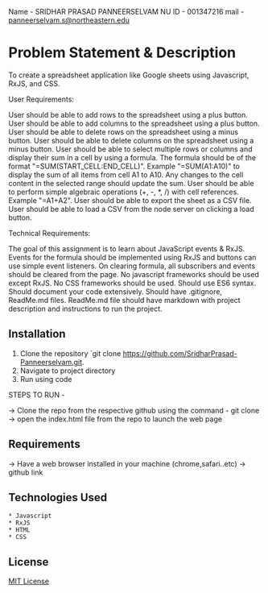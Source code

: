   


Name - SRIDHAR PRASAD PANNEERSELVAM
NU ID - 001347216
mail - panneerselvam.s@northeastern.edu

# Problem Statement & Description
To create a spreadsheet application like Google sheets using Javascript, RxJS, and CSS.

User Requirements:

User should be able to add rows to the spreadsheet using a plus button.
User should be able to add columns to the spreadsheet using a plus button.
User should be able to delete rows on the spreadsheet using a minus button.
User should be able to delete columns on the spreadsheet using a minus button.
User should be able to select multiple rows or columns and display their sum in a cell by using a formula. The formula should be of the format "=SUM(START_CELL:END_CELL)". Example "=SUM(A1:A10)" to display the sum of all items from cell A1 to A10. Any changes to the cell content in the selected range should update the sum.
User should be able to perform simple algebraic operations (+, -, *, /) with cell references. Example "=A1+A2".
User should be able to export the sheet as a CSV file.
User should be able to load a CSV from the node server on clicking a load button.

Technical Requirements:

The goal of this assignment is to learn about JavaScript events & RxJS.
Events for the formula should be implemented using RxJS and buttons can use simple event listeners.
On clearing formula, all subscribers and events should be cleared from the page.
No javascript frameworks should be used except RxJS.
No CSS frameworks should be used.
Should use ES6 syntax.
Should document your code extensively.
Should have .gitignore, ReadMe.md files.
ReadMe.md file should have markdown with project description and instructions to run the project.

## Installation
1. Clone the repository `git clone https://github.com/SridharPrasad-Panneerselvam.git.
2. Navigate to project directory 
3. Run using code

STEPS TO RUN -

-> Clone the repo from the respective github using the command - git clone
-> open the index.html file from the repo to launch the web page


## Requirements
-> Have a web browser installed in your machine (chrome,safari..etc) 
-> github link

## Technologies Used
    * Javascript
    * RxJS
    * HTML
    * CSS

## License
[MIT License](https://opensource.org/licenses/MIT)
